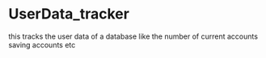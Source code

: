 # UserData_tracker
this tracks the user data of a database like the number of current accounts saving accounts etc
